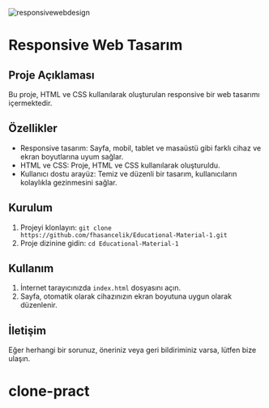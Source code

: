 ![responsivewebdesign](https://github.com/fhasancelik/Educational-Material-1/assets/123208180/49a767bd-ada1-4d5c-bf9a-ca06da6e95a5)
<!DOCTYPE html>
<html lang="en">
<head>
    <meta charset="UTF-8">
    <meta name="viewport" content="width=device-width, initial-scale=1.0">
    <title>Eğitim Materyali</title>
</head>
<body>
    <h1>Responsive Web Tasarım</h1>
 <h2>Proje Açıklaması</h2>
    <p>Bu proje, HTML ve CSS kullanılarak oluşturulan responsive bir web tasarımı içermektedir.</p>
<h2>Özellikler</h2>
    <ul>
        <li>Responsive tasarım: Sayfa, mobil, tablet ve masaüstü gibi farklı cihaz ve ekran boyutlarına uyum sağlar.</li>
        <li>HTML ve CSS: Proje, HTML ve CSS kullanılarak oluşturuldu.</li>
        <li>Kullanıcı dostu arayüz: Temiz ve düzenli bir tasarım, kullanıcıların kolaylıkla gezinmesini sağlar.</li>
    </ul>
<h2>Kurulum</h2>
    <ol>
        <li>Projeyi klonlayın: <code>git clone https://github.com/fhasancelik/Educational-Material-1.git</code></li>
        <li>Proje dizinine gidin: <code>cd Educational-Material-1</code></li>
    </ol>
<h2>Kullanım</h2>
    <ol>
        <li>İnternet tarayıcınızda <code>index.html</code> dosyasını açın.</li>
        <li>Sayfa, otomatik olarak cihazınızın ekran boyutuna uygun olarak düzenlenir.</li>
    </ol>
<h2>İletişim</h2>
    <p>Eğer herhangi bir sorunuz, öneriniz veya geri bildiriminiz varsa, lütfen bize ulaşın.</p>
</body>
</html>

# clone-pract

